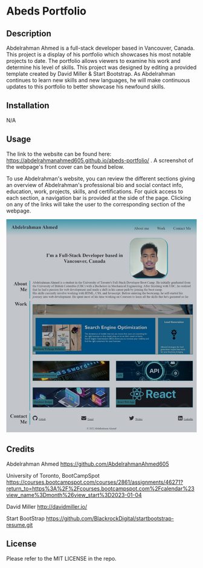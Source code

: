 # Abeds Portfolio

## Description

Abdelrahman Ahmed is a full-stack developer based in Vancouver, Canada. This project is a display of his portfolio which showcases his most notable projects to date. The portfolio allows viewers to examine his work and determine his level of skills. This project was designed by editing a provided template created by David Miller & Start Bootstrap. As Abdelrahman continues to learn new skills and new languages, he will make continuous updates to this portfolio to better showcase his newfound skills. 

## Installation
N/A

## Usage

The link to the website can be found here: https://abdelrahmanahmed605.github.io/abeds-portfolio/ . A screenshot of the webpage's front cover can be found below.

To use Abdelrahman's website, you can review the different sections giving an overview of Abdelrahman's professional bio and social contact info, education, work, projects, skills, and certifications. For quick access to each section, a navigation bar is provided at the side of the page. Clicking on any of the links will take the user to the corresponding section of the webpage.

![Abdelrahman's portfolio website front page design](assets/imgs/abeds-portfolio-page.jpeg)

## Credits

Abdelrahman Ahmed https://github.com/AbdelrahmanAhmed605

University of Toronto, BootCampSpot https://courses.bootcampspot.com/courses/2861/assignments/46271?return_to=https%3A%2F%2Fcourses.bootcampspot.com%2Fcalendar%23view_name%3Dmonth%26view_start%3D2023-01-04

David Miller http://davidmiller.io/

Start BootStrap https://github.com/BlackrockDigital/startbootstrap-resume.git

## License

Please refer to the MIT LICENSE in the repo.
